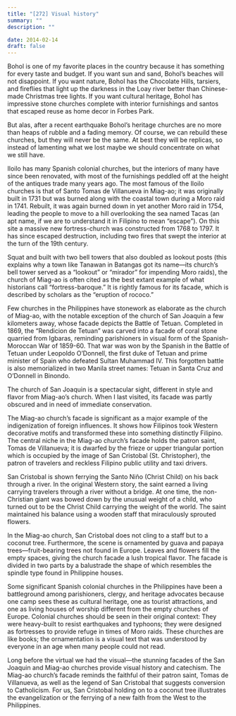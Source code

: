```yaml
---
title: "[272] Visual history"
summary: ""
description: ""

date: 2014-02-14
draft: false
---
```


Bohol is one of my favorite places in the country because it has something for every taste and budget. If you want sun and sand, Bohol’s beaches will not disappoint. If you want nature, Bohol has the Chocolate Hills, tarsiers, and fireflies that light up the darkness in the Loay river better than Chinese-made Christmas tree lights. If you want cultural heritage, Bohol has impressive stone churches complete with interior furnishings and  santos  that escaped reuse as home decor in Forbes Park.

But alas, after a recent earthquake Bohol’s heritage churches are no more than heaps of rubble and a fading memory. Of course, we can rebuild these churches, but they will never be the same. At best they will be replicas, so instead of lamenting what we lost maybe we should concentrate on what we still have.

Iloilo has many Spanish colonial churches, but the interiors of many have since been renovated, with most of the furnishings peddled off at the height of the antiques trade many years ago. The most famous of the Iloilo churches is that of Santo Tomas de Villanueva in Miag-ao; it was originally built in 1731 but was burned along with the coastal town during a Moro raid in 1741. Rebuilt, it was again burned down in yet another Moro raid in 1754, leading the people to move to a hill overlooking the sea named Tacas (an apt name, if we are to understand it in Filipino to mean “escape”). On this site a massive new fortress-church was constructed from 1768 to 1797. It has since escaped destruction, including two fires that swept the interior at the turn of the 19th century.

Squat and built with two bell towers that also doubled as lookout posts (this explains why a town like Tanawan in Batangas got its name—its church’s bell tower served as a “lookout” or “mirador” for impending Moro raids), the church of Miag-ao is often cited as the best extant example of what historians call “fortress-baroque.” It is rightly famous for its facade, which is described by scholars as the “eruption of rococo.”

Few churches in the Philippines have stonework as elaborate as the church of Miag-ao, with the notable exception of the church of San Joaquin a few kilometers away, whose facade depicts the Battle of Tetuan. Completed in 1869, the “Rendicion de Tetuan” was carved into a facade of coral stone quarried from Igbaras, reminding parishioners in visual form of the Spanish-Moroccan War of 1859-60. That war was won by the Spanish in the Battle of Tetuan under Leopoldo O’Donnell, the first duke of Tetuan and prime minister of Spain who defeated Sultan Muhammad IV. This forgotten battle is also memorialized in two Manila street names: Tetuan in Santa Cruz and O’Donnell in Binondo.

The church of San Joaquin is a spectacular sight, different in style and flavor from Miag-ao’s church. When I last visited, its facade was partly obscured and in need of immediate conservation.

The Miag-ao church’s facade is significant as a major example of the indigenization of foreign influences. It shows how Filipinos took Western decorative motifs and transformed these into something distinctly Filipino. The central niche in the Miag-ao church’s facade holds the patron saint, Tomas de Villanueva; it is dwarfed by the frieze or upper triangular portion which is occupied by the image of San Cristobal (St. Christopher), the patron of travelers and reckless Filipino public utility and taxi drivers.

San Cristobal is shown ferrying the Santo Niño (Christ Child) on his back through a river. In the original Western story, the saint earned a living carrying travelers through a river without a bridge. At one time, the non-Christian giant was bowed down by the unusual weight of a child, who turned out to be the Christ Child carrying the weight of the world. The saint maintained his balance using a wooden staff that miraculously sprouted flowers.

In the Miag-ao church, San Cristobal does not cling to a staff but to a coconut tree. Furthermore, the scene is ornamented by guava and papaya trees—fruit-bearing trees not found in Europe. Leaves and flowers fill the empty spaces, giving the church facade a lush tropical flavor. The facade is divided in two parts by a balustrade the shape of which resembles the spindle type found in Philippine houses.

Some significant Spanish colonial churches in the Philippines have been a battleground among parishioners, clergy, and heritage advocates because one camp sees these as cultural heritage, one as tourist attractions, and one as living houses of worship different from the empty churches of Europe. Colonial churches should be seen in their original context: They were heavy-built to resist earthquakes and typhoons; they were designed as fortresses to provide refuge in times of Moro raids. These churches are like books; the ornamentation is a visual text that was understood by everyone in an age when many people could not read.

Long before the virtual we had the visual—the stunning facades of the San Joaquin and Miag-ao churches provide visual history and catechism. The Miag-ao church’s facade reminds the faithful of their patron saint, Tomas de Villanueva, as well as the legend of San Cristobal that suggests conversion to Catholicism. For us, San Cristobal holding on to a coconut tree illustrates the evangelization or the ferrying of a new faith from the West to the Philippines.
